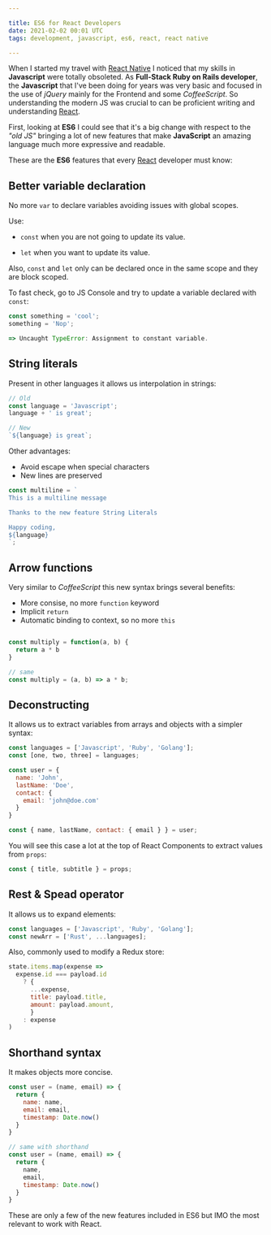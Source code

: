 ```yaml
---

title: ES6 for React Developers
date: 2021-02-02 00:01 UTC
tags: development, javascript, es6, react, react native

---
```


When I started my travel with [React Native](/create-cross-platform-apps-with-react-native-and-expo.html) I noticed that my skills in **Javascript** were totally obsoleted. As **Full-Stack Ruby on Rails developer**, the **Javascript** that I've been doing for years was very basic and focused in the use of *jQuery* mainly for the Frontend and some *CoffeeScript*. So understanding the modern JS was crucial to can be proficient writing and understanding [React](https://reactjs.org/).

First, looking at **ES6** I could see that it's a big change with respect to the *"old JS"* bringing a lot of new features that make **JavaScript** an amazing language much more expressive and readable.

These are the **ES6** features that every [React](https://reactjs.org/) developer must know:

## Better variable declaration

No more `var` to declare variables avoiding issues with global scopes.

Use:

* `const` when you are not going to update its value.

* `let` when you want to update its value.

Also, `const` and `let` only can be declared once in the same scope and they are block scoped.

To fast check, go to JS Console and try to update a variable declared with `const`:

~~~javascript
const something = 'cool';
something = 'Nop';

=> Uncaught TypeError: Assignment to constant variable.
~~~


## String literals

Present in other languages it allows us interpolation in strings:

~~~javascript
// Old
const language = 'Javascript';
language + ' is great';

// New
`${language} is great`;
~~~

Other advantages:

- Avoid escape when special characters
- New lines are preserved

~~~javascript
const multiline = `
This is a multiline message

Thanks to the new feature String Literals

Happy coding,
${language}
`;
~~~


## Arrow functions

Very similar to *CoffeeScript* this new syntax brings several benefits:

- More consise, no more `function` keyword
- Implicit `return`
- Automatic binding to context, so no more `this`

~~~javascript

const multiply = function(a, b) {
  return a * b
}

// same
const multiply = (a, b) => a * b;
~~~


## Deconstructing

It allows us to extract variables from arrays and objects with a simpler syntax:

~~~javascript
const languages = ['Javascript', 'Ruby', 'Golang'];
const [one, two, three] = languages;

const user = {
  name: 'John',
  lastName: 'Doe',
  contact: {
    email: 'john@doe.com'
  }
}

const { name, lastName, contact: { email } } = user;
~~~

You will see this case a lot at the top of React Components to extract values from `props`:

~~~javascript
const { title, subtitle } = props;
~~~


## Rest & Spead operator

It allows us to expand elements:

~~~javascript
const languages = ['Javascript', 'Ruby', 'Golang'];
const newArr = ['Rust', ...languages];
~~~


Also, commonly used to modify a Redux store:

~~~javascript
state.items.map(expense =>
  expense.id === payload.id
    ? {
      ...expense,
      title: payload.title,
      amount: payload.amount,
      }
    : expense
)
~~~

## Shorthand syntax

It makes objects more concise.

~~~javascript
const user = (name, email) => {
  return {
    name: name,
    email: email,
    timestamp: Date.now()
  }
}

// same with shorthand
const user = (name, email) => {
  return {
    name,
    email,
    timestamp: Date.now()
  }
}
~~~

These are only a few of the new features included in ES6 but IMO the most relevant to work with React.
